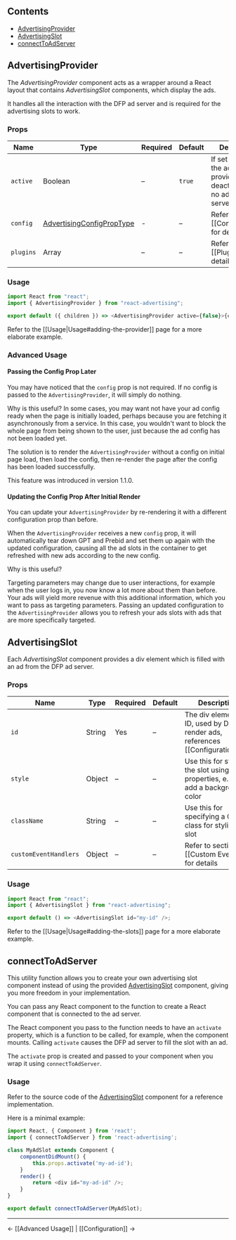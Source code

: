 ## Contents

* [AdvertisingProvider](#advertisingprovider)
* [AdvertisingSlot](#advertisingslot)
* [connectToAdServer](#connecttoadserver)

## AdvertisingProvider

The _AdvertisingProvider_ component acts as a wrapper around a React layout that contains _AdvertisingSlot_ components,
which display the ads.

It handles all the interaction with the DFP ad server and is required for the advertising slots to work.

### Props

| Name      | Type                                                                                                                                          | Required       | Default | Description                                                                          |
| --------- | --------------------------------------------------------------------------------------------------------------------------------------------- | -------------- | ------- | ------------------------------------------------------------------------------------ |
| `active`  | Boolean                                                                                                                                       | –              | `true`  | If set to `false`, the advertising provider is deactivated and no ads will be served |
| `config`  | [AdvertisingConfigPropType](https://github.com/technology-ebay-de/react-advertising/blob/master/src/components/utils/AdvertisingConfigPropType.js) | - | –       | Refer to section [[Configuration]] for details                                       |
| `plugins` | Array                                                                                                                                         | –              | –       | Refer to section [[Plugins]] for details                                             |

### Usage

```javascript
import React from "react";
import { AdvertisingProvider } from "react-advertising";

export default ({ children }) => <AdvertisingProvider active={false}>{children}</AdvertisingProvider>;
```

Refer to the [[Usage|Usage#adding-the-provider]] page for a more elaborate example.

### Advanced Usage

#### Passing the Config Prop Later

You may have noticed that the `config` prop is not required. If no config is passed to the `AdvertisingProvider`, it will simply do nothing.

Why is this useful? In some cases, you may want not have your ad config ready when the page is initially loaded, perhaps because you are fetching it asynchronously from a service. In this case, you wouldn't want to block the whole page from being shown to the user, just because the ad config has not been loaded yet.

The solution is to render the `AdvertisingProvider` without a config on initial page load, then load the config, then re-render the page after the config has been loaded successfully.

This feature was introduced in version 1.1.0.

#### Updating the Config Prop After Initial Render

You can update your `AdvertisingProvider` by re-rendering it with a different configuration prop than before.

When the `AdvertisingProvider` receives a new `config` prop, it will automatically tear down GPT and Prebid and set them up again with the updated configuration, causing all the ad slots in the container to get refreshed with new ads according to the new config.

Why is this useful?

Targeting parameters may change due to user interactions, for example when the user logs in, you now know a lot more about them than before. Your ads will yield more revenue with this additional information, which you want to pass as targeting parameters. Passing an updated configuration to the `AdvertisingProvider` allows you to refresh your ads slots with ads that are more specifically targeted.

## AdvertisingSlot

Each _AdvertisingSlot_ component provides a div element which is filled with an ad from the DFP ad server.

### Props 

| Name                  | Type   | Required | Default | Description                                                                        |
| --------------------- | ------ | -------- | ------- | ---------------------------------------------------------------------------------- |
| `id`                  | String | Yes      | –       | The div element's ID, used by DFP to render ads, references [[Configuration#id]] |
| `style`               | Object | –        | –       | Use this for styling the slot using CSS properties, e.g. to add a background color |
| `className`           | String | –        | –       | Use this for specifying a CSS class for styling the slot                           |
| `customEventHandlers` | Object | –        | –       | Refer to section [[Custom Events]] for details                                     |

### Usage

```javascript
import React from "react";
import { AdvertisingSlot } from "react-advertising";

export default () => <AdvertisingSlot id="my-id" />;
```

Refer to the [[Usage|Usage#adding-the-slots]] page for a more elaborate example.

## connectToAdServer

This utility function allows you to create your own advertising slot component instead of using the provided
[AdvertisingSlot](#advertisingslot) component, giving you more freedom in your implementation.

You can pass any React component to the function to create a React component that is connected to the ad server.

The React component you pass to the function needs to have an `activate` property, which is a function to be called, for
example, when the component mounts. Calling `activate` causes the DFP ad server to fill the slot with an ad.

The `activate` prop is created and passed to your component when you wrap it using `connectToAdServer`.

### Usage

Refer to the source code of the
[AdvertisingSlot](https://github.com/technology-ebay-de/react-advertising/blob/master/src/components/AdvertisingSlot.js)
component for a reference implementation.

Here is a minimal example:

```javascript
import React, { Component } from 'react';
import { connectToAdServer } from 'react-advertising';

class MyAdSlot extends Component {
    componentDidMount() {
        this.props.activate('my-ad-id');
    }
    render() {
        return <div id="my-ad-id" />;
    }
}

export default connectToAdServer(MyAdSlot);
```

---

← [[Advanced Usage]] | [[Configuration]] →